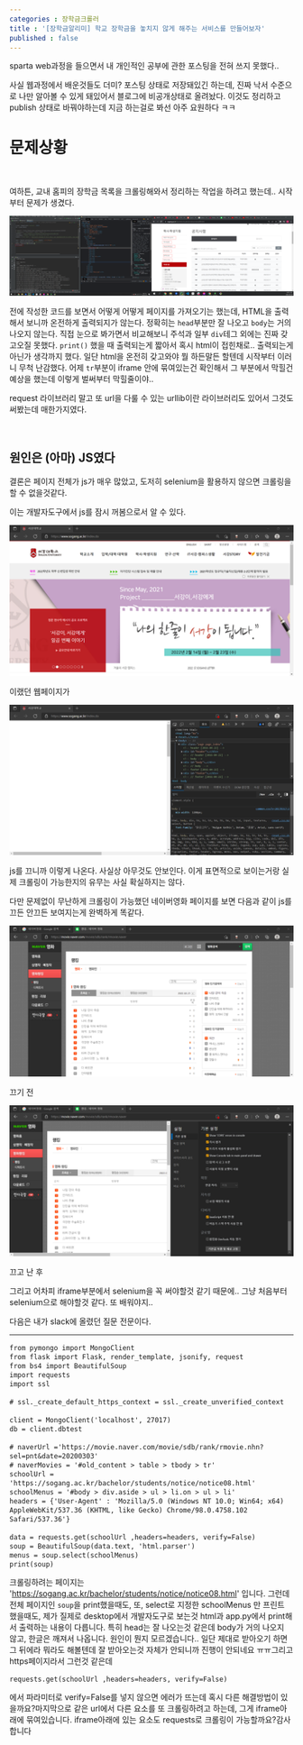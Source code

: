 ```yaml
---
categories : 장학금크롤러
title : '[장학금알리미] 학교 장학금을 놓치지 않게 해주는 서비스를 만들어보자' 
published : false
---
```


sparta web과정을 들으면서 내 개인적인 공부에 관한 포스팅을 전혀 쓰지 못했다..

사실 웹과정에서 배운것들도 더미? 포스팅 상태로 저장돼있긴 하는데, 진짜 낙서 수준으로 나만 알아볼 수 있게 돼있어서 블로그에 비공개상태로 올려놨다. 이것도 정리하고 publish 상태로 바꿔야하는데 지금 하는걸로 봐선 아주 요원하다 ㅋㅋ

# 문제상황

​	

여하튼, 교내 홈피의 장학금 목록을 크롤링해와서 정리하는 작업을 하려고 했는데.. 시작부터 문제가 생겼다.

![5](../assets/images/2022-02-21-sgscholarship1/5.png)

전에 작성한 코드를 보면서 어떻게 어떻게 페이지를 가져오기는 했는데, HTML을 출력해서 보니까 온전하게 출력되지가 않는다. 정확히는 `head`부분만 잘 나오고 `body`는 거의 나오지 않는다. 직접 눈으로 봐가면서 비교해보니 주석과 일부 `div`테그 외에는 진짜 갖고오질 못했다. `print()` 했을 때 출력되는게 짧아서 혹시 html이 접힌채로.. 출력되는게 아닌가 생각까지 했다. 일단 html을 온전히 갖고와야 뭘 하든말든 할텐데 시작부터 이러니 무척 난감했다. 어제 `tr`부분이 iframe 안에 묶여있는건 확인해서 그 부분에서 막힐건 예상을 했는데 이렇게 벌써부터 막힐줄이야..

request 라이브러리 말고 또 url을 다룰 수 있는 urllib이란 라이브러리도 있어서 그것도 써봤는데 매한가지였다.

​	

## 원인은 (아마) JS였다

결론은 페이지 전체가 js가 매우 많았고, 도저히 selenium을 활용하지 않으면 크롤링을 할 수 없을것같다.

이는 개발자도구에서 js를 잠시 꺼봄으로서 알 수 있다.

![jsabled](../assets/images/2022-02-21-sgscholarship1/jsabled.png)



이랬던 웹페이지가

![jsdisabled](../assets/images/2022-02-21-sgscholarship1/jsdisabled.png)

js를 끄니까 이렇게 나온다. 사실상 아무것도 안보인다. 이게 표면적으로 보이는거랑 실제 크롤링이 가능한지의 유무는 사실 확실하지는 않다.

다만 문제없이 무난하게 크롤링이 가능했던 네이버영화 페이지를 보면 다음과 같이 js를 끄든 안끄든 보여지는게 완벽하게 똑같다. 

![jsabled1](../assets/images/2022-02-21-sgscholarship1/jsabled1.png)

끄기 전

![jsdisabled1](../assets/images/2022-02-21-sgscholarship1/jsdisabled1-16455222558121.png)

끄고 난 후

그리고 어차피 iframe부분에서 selenium을 꼭 써야할것 같기 때문에.. 그냥 처음부터 selenium으로 해야할것 같다. 또 배워야지..

다음은 내가 slack에 올렸던 질문 전문이다.

---



```
from pymongo import MongoClient
from flask import Flask, render_template, jsonify, request
from bs4 import BeautifulSoup
import requests
import ssl

# ssl._create_default_https_context = ssl._create_unverified_context

client = MongoClient('localhost', 27017)
db = client.dbtest

# naverUrl ='https://movie.naver.com/movie/sdb/rank/rmovie.nhn?sel=pnt&date=20200303'
# naverMovies = '#old_content > table > tbody > tr'
schoolUrl = 'https://sogang.ac.kr/bachelor/students/notice/notice08.html'
schoolMenus = '#body > div.aside > ul > li.on > ul > li'
headers = {'User-Agent' : 'Mozilla/5.0 (Windows NT 10.0; Win64; x64) AppleWebKit/537.36 (KHTML, like Gecko) Chrome/98.0.4758.102 Safari/537.36'}

data = requests.get(schoolUrl ,headers=headers, verify=False)
soup = BeautifulSoup(data.text, 'html.parser')
menus = soup.select(schoolMenus)
print(soup)
```

크롤링하려는 페이지는 'https://sogang.ac.kr/bachelor/students/notice/notice08.html' 입니다.
그런데 전체 페이지인 `soup`을 print했을때도, 또, select로 지정한 schoolMenus 만 프린트 했을때도, 제가 질제로 desktop에서 개발자도구로 보는것 html과 app.py에서 print해서 출력하는 내용이 다릅니다. 특히 head는 잘 나오는것 같은데 body가 거의 나오지 않고, 한글은 깨져서 나옵니다. 원인이 뭔지 모르겠습니다.. 일단 제대로 받아오기 하면 그 뒤에라 뭐라도 해볼텐데 잘 받아오는것 자체가 안되니까 진행이 안되네요 ㅠㅠ그리고 https페이지라서 그런것 같은데

```
requests.get(schoolUrl ,headers=headers, verify=False)
```

에서 파라미터로 verify=False를 넣지 않으면 에러가 뜨는데 혹시 다른 해결방법이 있을까요?마지막으로 같은 url에서 다른 요소를 또 크롤링하려고 하는데, 그게 iframe아래에 묶여있습니다. iframe아래에 있는 요소도 requests로 크롤링이 가능할까요?감사합니다
